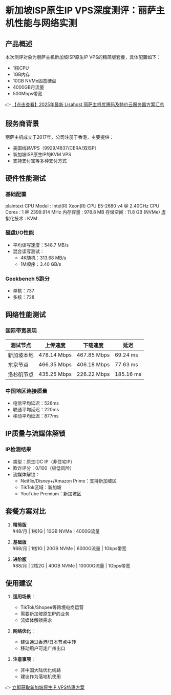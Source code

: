 # 新加坡ISP原生IP VPS深度测评：丽萨主机性能与网络实测

## 产品概述

本次测评对象为丽萨主机新加坡ISP原生IP VPS的精简版套餐，具体配置如下：
- 1核CPU
- 1GB内存
- 10GB NVMe固态硬盘
- 4000GB月流量
- 500Mbps带宽

👉 [【点击查看】2025年最新 Lisahost 丽萨主机优惠码及特价云服务器方案汇总](https://bit.ly/lisazhuji)

## 服务商背景

丽萨主机成立于2017年，公司注册于香港，主要提供：
- 美国线路VPS（9929/4837/CERA/双ISP）
- 新加坡ISP原生IP的KVM VPS
- 支持支付宝等多种支付方式

## 硬件性能测试

### 基础配置
plaintext
CPU Model          : Intel(R) Xeon(R) CPU E5-2680 v4 @ 2.40GHz
CPU Cores          : 1 @ 2399.914 MHz
内存容量          : 978.8 MB
存储空间          : 11.8 GB (NVMe)
虚拟化技术        : KVM

### 磁盘I/O性能
- 平均读写速度：548.7 MB/s
- 混合读写测试：
  - 4K随机：313.68 MB/s
  - 1M顺序：3.40 GB/s

### Geekbench 5跑分
- 单核：737
- 多核：728

## 网络性能测试

### 国际带宽表现
| 测试节点         | 上传速度    | 下载速度    | 延迟   |
|------------------|------------|------------|--------|
| 新加坡本地       | 478.14 Mbps| 467.85 Mbps| 69.24 ms|
| 东京节点         | 466.35 Mbps| 406.18 Mbps| 77.63 ms|
| 洛杉矶节点       | 435.25 Mbps| 226.22 Mbps| 185.16 ms|

### 中国地区连接质量
- 电信平均延迟：528ms
- 联通平均延迟：220ms
- 移动平均延迟：877ms

## IP质量与流媒体解锁

### IP检测结果
- 类型：原生IDC IP（非住宅IP）
- 欺诈评分：0/100（极低风险）
- 流媒体解锁：
  - Netflix/Disney+/Amazon Prime：支持新加坡区
  - TikTok区域：新加坡
  - YouTube Premium：新加坡区

## 套餐方案对比

1. **精简版**  
   ¥48/月 | 1核1G | 10GB NVMe | 4000G流量

2. **基础版**  
   ¥68/月 | 1核1G | 20GB NVMe | 6000G流量 | 1Gbps带宽

3. **进阶版**  
   ¥88/月 | 2核2G | 40GB NVMe | 10000G流量 | 1Gbps带宽

## 使用建议

1. **适用场景**：
   - TikTok/Shopee等跨境电商运营
   - 需要新加坡原生IP的业务
   - 流媒体解锁需求

2. **网络优化**：
   - 建议通过香港/日本节点中转
   - 移动用户可走广州出口

3. **注意事项**：
   - 非中国大陆优化线路
   - 建议作为落地机使用

👉 [立即获取新加坡原生IP VPS特惠方案](https://bit.ly/lisazhuji)